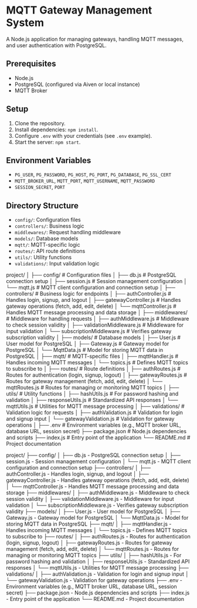 # MQTT Gateway Management System

A Node.js application for managing gateways, handling MQTT messages, and user authentication with PostgreSQL.

## Prerequisites

- Node.js
- PostgreSQL (configured via Aiven or local instance)
- MQTT Broker

## Setup

1. Clone the repository.
2. Install dependencies: `npm install`.
3. Configure `.env` with your credentials (see `.env` example).
4. Start the server: `npm start`.

## Environment Variables

- `PG_USER`, `PG_PASSWORD`, `PG_HOST`, `PG_PORT`, `PG_DATABASE`, `PG_SSL_CERT`
- `MQTT_BROKER_URL`, `MQTT_PORT`, `MQTT_USERNAME`, `MQTT_PASSWORD`
- `SESSION_SECRET`, `PORT`

## Directory Structure

- `config/`: Configuration files
- `controllers/`: Business logic
- `middlewares/`: Request handling middleware
- `models/`: Database models
- `mqtt/`: MQTT-specific logic
- `routes/`: API route definitions
- `utils/`: Utility functions
- `validations/`: Input validation logic

project/
│
├── config/ # Configuration files
│ ├── db.js # PostgreSQL connection setup
│ ├── session.js # Session management configuration
│ └── mqtt.js # MQTT client configuration and connection setup
│
├── controllers/ # Business logic for endpoints
│ ├── authController.js # Handles login, signup, and logout
│ ├── gatewayController.js # Handles gateway operations (fetch, add, edit, delete)
│ └── mqttController.js # Handles MQTT message processing and data storage
│
├── middlewares/ # Middleware for handling requests
│ ├── authMiddleware.js # Middleware to check session validity
│ ├── validationMiddleware.js # Middleware for input validation
│ └── subscriptionMiddleware.js # Verifies gateway subscription validity
│
├── models/ # Database models
│ ├── User.js # User model for PostgreSQL
│ ├── Gateway.js # Gateway model for PostgreSQL
│ └── MqttData.js # Model for storing MQTT data in PostgreSQL
│
├── mqtt/ # MQTT-specific files
│ ├── mqttHandler.js # Handles incoming MQTT messages
│ └── topics.js # Defines MQTT topics to subscribe to
│
├── routes/ # Route definitions
│ ├── authRoutes.js # Routes for authentication (login, signup, logout)
│ ├── gatewayRoutes.js # Routes for gateway management (fetch, add, edit, delete)
│ └── mqttRoutes.js # Routes for managing or monitoring MQTT topics
│
├── utils/ # Utility functions
│ ├── hashUtils.js # For password hashing and validation
│ ├── responseUtils.js # Standardized API responses
│ └── mqttUtils.js # Utilities for MQTT message processing
│
├── validations/ # Validation logic for requests
│ ├── authValidation.js # Validation for login and signup input
│ └── gatewayValidation.js # Validation for gateway operations
│
├── .env # Environment variables (e.g., MQTT broker URL, database URL, session secret)
├── package.json # Node.js dependencies and scripts
├── index.js # Entry point of the application
└── README.md # Project documentation

project/ ├── config/ │ ├── db.js - PostgreSQL connection setup │ ├── session.js - Session management configuration │ └── mqtt.js - MQTT client configuration and connection setup ├── controllers/ │ ├── authController.js - Handles login, signup, and logout │ ├── gatewayController.js - Handles gateway operations (fetch, add, edit, delete) │ └── mqttController.js - Handles MQTT message processing and data storage ├── middlewares/ │ ├── authMiddleware.js - Middleware to check session validity │ ├── validationMiddleware.js - Middleware for input validation │ └── subscriptionMiddleware.js - Verifies gateway subscription validity ├── models/ │ ├── User.js - User model for PostgreSQL │ ├── Gateway.js - Gateway model for PostgreSQL │ └── MqttData.js - Model for storing MQTT data in PostgreSQL ├── mqtt/ │ ├── mqttHandler.js - Handles incoming MQTT messages │ └── topics.js - Defines MQTT topics to subscribe to ├── routes/ │ ├── authRoutes.js - Routes for authentication (login, signup, logout) │ ├── gatewayRoutes.js - Routes for gateway management (fetch, add, edit, delete) │ └── mqttRoutes.js - Routes for managing or monitoring MQTT topics ├── utils/ │ ├── hashUtils.js - For password hashing and validation │ ├── responseUtils.js - Standardized API responses │ └── mqttUtils.js - Utilities for MQTT message processing ├── validations/ │ ├── authValidation.js - Validation for login and signup input │ └── gatewayValidation.js - Validation for gateway operations ├── .env - Environment variables (e.g., MQTT broker URL, database URL, session secret) ├── package.json - Node.js dependencies and scripts ├── index.js - Entry point of the application └── README.md - Project documentation
